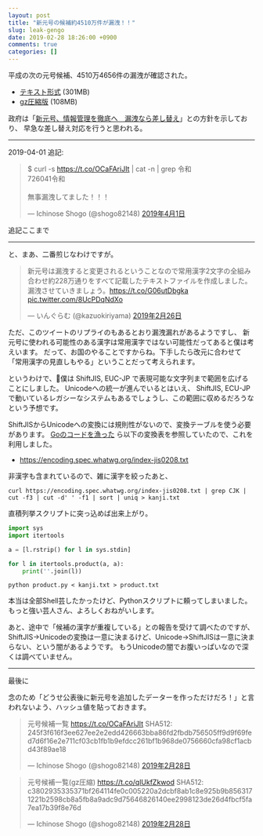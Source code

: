 ```yaml
---
layout: post
title: "新元号の候補約4510万件が漏洩！！"
slug: leak-gengo
date: 2019-02-28 18:26:00 +0900
comments: true
categories: []
---
```


平成の次の元号候補、4510万4656件の漏洩が確認された。

- [テキスト形式](https://s3-ap-northeast-1.amazonaws.com/shogo82148-jis0208/product.txt) (301MB)
- [gz圧縮版](https://s3-ap-northeast-1.amazonaws.com/shogo82148-jis0208/product.txt.gz) (108MB)

政府は「[新元号、情報管理を徹底へ　漏洩なら差し替え](https://www.nikkei.com/article/DGXMZO41696000V20C19A2PP8000/)」との方針を示しており、
早急な差し替え対応を行うと思われる。

-----

2019-04-01 追記:

<blockquote class="twitter-tweet" data-lang="ja"><p lang="ja" dir="ltr">$ curl -s <a href="https://t.co/OCaFAriJIt">https://t.co/OCaFAriJIt</a> | cat -n | grep 令和<br>726041令和<br><br>無事漏洩してました！！！</p>&mdash; Ichinose Shogo (@shogo82148) <a href="https://twitter.com/shogo82148/status/1112546270088843264?ref_src=twsrc%5Etfw">2019年4月1日</a></blockquote>
<script async src="https://platform.twitter.com/widgets.js" charset="utf-8"></script>

追記ここまで

-----

と、まあ、二番煎じなわけですが。

<blockquote class="twitter-tweet" data-lang="ja"><p lang="ja" dir="ltr">新元号は漏洩すると変更されるということなので常用漢字2文字の全組み合わせ約228万通りをすべて記載したテキストファイルを作成しました。漏洩させていきましょう。<a href="https://t.co/G06utDbgka">https://t.co/G06utDbgka</a> <a href="https://t.co/8UcPDqNdXo">pic.twitter.com/8UcPDqNdXo</a></p>&mdash; いんぐらむ (@kazuokiriyama) <a href="https://twitter.com/kazuokiriyama_/status/1100347532675149825?ref_src=twsrc%5Etfw">2019年2月26日</a></blockquote>
<script async src="https://platform.twitter.com/widgets.js" charset="utf-8"></script>

ただ、このツイートのリプライのもあるとおり漏洩漏れがあるようですし、
新元号に使われる可能性のある漢字は常用漢字ではない可能性だってあると僕は考えいます。
だって、お国のやることですからね。下手したら改元に合わせて「常用漢字の見直しもやる」ということだって考えられます。

というわけで、僕は ShiftJIS, EUC-JP で表現可能な文字列まで範囲を広げることにしました。
Unicodeへの統一が進んでいるとはいえ、 ShiftJIS, ECU-JP で動いているレガシーなシステムもあるでしょうし、この範囲に収めるだろうなという予想です。

ShiftJISからUnicodeへの変換には規則性がないので、変換テーブルを使う必要があります。
[Goのコードを漁った](https://github.com/golang/text/blob/master/encoding/japanese/tables.go) ら以下の変換表を参照していたので、これを利用しました。

- https://encoding.spec.whatwg.org/index-jis0208.txt

非漢字も含まれているので、雑に漢字を絞ったあと、

```
curl https://encoding.spec.whatwg.org/index-jis0208.txt | grep CJK | cut -f3 | cut -d' ' -f1 | sort | uniq > kanji.txt
```

直積列挙スクリプトに突っ込めば出来上がり。

```python
import sys
import itertools

a = [l.rstrip() for l in sys.stdin]

for l in itertools.product(a, a):
    print(''.join(l))
```

```
python product.py < kanji.txt > product.txt 
```

本当は全部Shell芸したかったけど、Pythonスクリプトに頼ってしまいました。
もっと強い芸人さん、よろしくおねがいします。

あと、途中で「候補の漢字が重複している」との報告を受けて調べたのですが、ShiftJIS->Unicodeの変換は一意に決まるけど、Unicode->ShiftJISは一意に決まらない、という闇があるようです。
もうUnicodeの闇でお腹いっぱいなので深くは調べていません。

-----

最後に

念のため「どうせ公表後に新元号を追加したデーターを作っただけだろ！」と言われないよう、ハッシュ値を貼っておきます。

<blockquote class="twitter-tweet" data-conversation="none" data-lang="ja"><p lang="in" dir="ltr">元号候補一覧 <a href="https://t.co/OCaFAriJIt">https://t.co/OCaFAriJIt</a> SHA512: 245f3f616f3ee627ee2e2edd426663bba86fd2fbdb756505ff9d9f69fed7d6f16e2e711cf03cb1fb1b9efdcc261bf1b968de0756660cfa98cf1acbd43f89ae18</p>&mdash; Ichinose Shogo (@shogo82148) <a href="https://twitter.com/shogo82148/status/1101052320303898625?ref_src=twsrc%5Etfw">2019年2月28日</a></blockquote>
<script async src="https://platform.twitter.com/widgets.js" charset="utf-8"></script>

<blockquote class="twitter-tweet" data-conversation="none" data-lang="ja"><p lang="zh" dir="ltr">元号候補一覧(gz圧縮) <a href="https://t.co/qlUkfZkwod">https://t.co/qlUkfZkwod</a> SHA512: c3802935335371bf264114fe0c005220a2dcbf8ab1c8e925b9b8563171221b2598cb8a5fb8a9adc9d75646826140ee2998123de26d4fbcf5fa7ea17b39f8e76d</p>&mdash; Ichinose Shogo (@shogo82148) <a href="https://twitter.com/shogo82148/status/1101052520065953792?ref_src=twsrc%5Etfw">2019年2月28日</a></blockquote>
<script async src="https://platform.twitter.com/widgets.js" charset="utf-8"></script>
